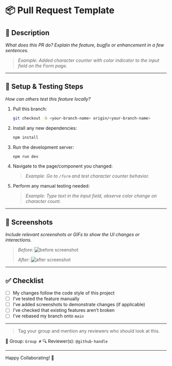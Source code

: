 # 📦 Pull Request Template

## 📝 Description
_What does this PR do? Explain the feature, bugfix or enhancement in a few sentences._

> _Example: Added character counter with color indicator to the input field on the Form page._

---

## 🔧 Setup & Testing Steps
_How can others test this feature locally?_

1. Pull this branch:
   ```bash
   git checkout -b <your-branch-name> origin/<your-branch-name>
   ```
2. Install any new dependencies:
   ```bash
   npm install
   ```
3. Run the development server:
   ```bash
   npm run dev
   ```
4. Navigate to the page/component you changed:
   > _Example: Go to `/form` and test character counter behavior._
5. Perform any manual testing needed:
   > _Example: Type text in the input field, observe color change on character count._

---

## 📸 Screenshots
_Include relevant screenshots or GIFs to show the UI changes or interactions._

> _Before:_
> ![before screenshot](url)
>
> _After:_
> ![after screenshot](url)

---

## ✅ Checklist

- [ ] My changes follow the code style of this project
- [ ] I’ve tested the feature manually
- [ ] I’ve added screenshots to demonstrate changes (if applicable)
- [ ] I’ve checked that existing features aren’t broken
- [ ] I’ve rebased my branch onto `main`

---

> Tag your group and mention any reviewers who should look at this.

👥 Group: `Group #`
🔍 Reviewer(s): `@github-handle`

---

Happy Collaborating! 🎉
